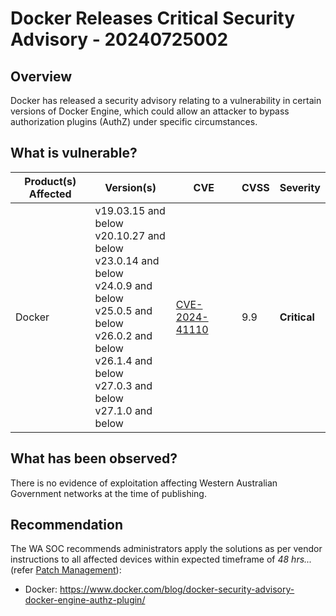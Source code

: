 # Docker Releases Critical Security Advisory - 20240725002

## Overview

Docker has released a security advisory relating to a vulnerability in certain versions of Docker Engine, which could allow an attacker to bypass authorization plugins (AuthZ) under specific circumstances.

## What is vulnerable?

| Product(s) Affected | Version(s)                                                                                                                                                                                                     | CVE                                             | CVSS | Severity     |
| ------------------- | -------------------------------------------------------------------------------------------------------------------------------------------------------------------------------------------------------------- | ----------------------------------------------- | ---- | ------------ |
| Docker              | v19.03.15 and below <br> v20.10.27 and below <br> v23.0.14 and below <br> v24.0.9 and below <br> v25.0.5 and below <br> v26.0.2 and below <br> v26.1.4 and below <br> v27.0.3 and below <br> v27.1.0 and below | [CVE-2024-41110](https://nvd.nist.gov/vuln/detail/CVE-2024-41110) | 9.9  | **Critical** |

## What has been observed?

There is no evidence of exploitation affecting Western Australian Government networks at the time of publishing.

## Recommendation

The WA SOC recommends administrators apply the solutions as per vendor instructions to all affected devices within expected timeframe of *48 hrs...* (refer [Patch Management](../guidelines/patch-management.md)):

- Docker: <https://www.docker.com/blog/docker-security-advisory-docker-engine-authz-plugin/>
